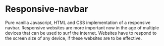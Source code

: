 # Responsive-navbar
Pure vanilla Javascript, HTML and CSS implementation of a responsive navbar.
Responsive websites are more important now in the age of multiple devices that can be used to surf the internet. Websites have to respond to the screen size of any device, if these websites are to be effective.
